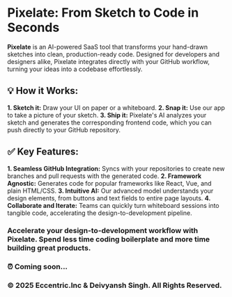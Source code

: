 # Pixelate: From Sketch to Code in Seconds

**Pixelate** is an AI-powered SaaS tool that transforms your hand-drawn sketches into clean, production-ready code. Designed for developers and designers alike, Pixelate integrates directly with your GitHub workflow, turning your ideas into a codebase effortlessly.

## 💡 How it Works:

**1. Sketch it:** Draw your UI on paper or a whiteboard.
**2. Snap it:** Use our app to take a picture of your sketch.
**3. Ship it:** Pixelate's AI analyzes your sketch and generates the corresponding frontend code, which you can push directly to your GitHub repository.

## ✅ Key Features:

**1. Seamless GitHub Integration:** Syncs with your repositories to create new branches and pull requests with the generated code.
**2. Framework Agnostic:** Generates code for popular frameworks like React, Vue, and plain HTML/CSS.
**3. Intuitive AI:** Our advanced model understands your design elements, from buttons and text fields to entire page layouts.
**4. Collaborate and Iterate:** Teams can quickly turn whiteboard sessions into tangible code, accelerating the design-to-development pipeline.

### Accelerate your design-to-development workflow with Pixelate. Spend less time coding boilerplate and more time building great products.

### ⏰ Coming soon...

### © 2025 Eccentric.Inc & Deivyansh Singh. All Rights Reserved.
